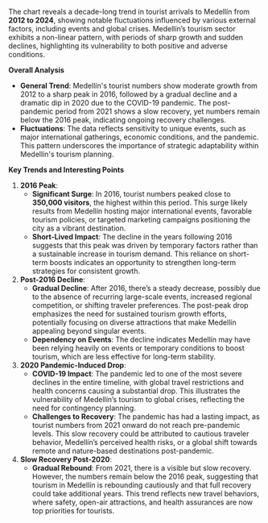 The chart reveals a decade-long trend in tourist arrivals to Medellín from **2012 to 2024**, showing notable fluctuations influenced by various external factors, including events and global crises. Medellín’s tourism sector exhibits a non-linear pattern, with periods of sharp growth and sudden declines, highlighting its vulnerability to both positive and adverse conditions.

**Overall Analysis**

*   **General Trend**: Medellín's tourist numbers show moderate growth from 2012 to a sharp peak in 2016, followed by a gradual decline and a dramatic dip in 2020 due to the COVID-19 pandemic. The post-pandemic period from 2021 shows a slow recovery, yet numbers remain below the 2016 peak, indicating ongoing recovery challenges.
*   **Fluctuations**: The data reflects sensitivity to unique events, such as major international gatherings, economic conditions, and the pandemic. This pattern underscores the importance of strategic adaptability within Medellín's tourism planning.

**Key Trends and Interesting Points**

1.  **2016 Peak**:
    *   **Significant Surge**: In 2016, tourist numbers peaked close to **350,000 visitors**, the highest within this period. This surge likely results from Medellín hosting major international events, favorable tourism policies, or targeted marketing campaigns positioning the city as a vibrant destination.
    *   **Short-Lived Impact**: The decline in the years following 2016 suggests that this peak was driven by temporary factors rather than a sustainable increase in tourism demand. This reliance on short-term boosts indicates an opportunity to strengthen long-term strategies for consistent growth.
2.  **Post-2016 Decline**:
    *   **Gradual Decline**: After 2016, there’s a steady decrease, possibly due to the absence of recurring large-scale events, increased regional competition, or shifting traveler preferences. The post-peak drop emphasizes the need for sustained tourism growth efforts, potentially focusing on diverse attractions that make Medellín appealing beyond singular events.
    *   **Dependency on Events**: The decline indicates Medellín may have been relying heavily on events or temporary conditions to boost tourism, which are less effective for long-term stability.
3.  **2020 Pandemic-Induced Drop**:
    *   **COVID-19 Impact**: The pandemic led to one of the most severe declines in the entire timeline, with global travel restrictions and health concerns causing a substantial drop. This illustrates the vulnerability of Medellín’s tourism to global crises, reflecting the need for contingency planning.
    *   **Challenges to Recovery**: The pandemic has had a lasting impact, as tourist numbers from 2021 onward do not reach pre-pandemic levels. This slow recovery could be attributed to cautious traveler behavior, Medellín’s perceived health risks, or a global shift towards remote and nature-based destinations post-pandemic.
4.  **Slow Recovery Post-2020**:
    *   **Gradual Rebound**: From 2021, there is a visible but slow recovery. However, the numbers remain below the 2016 peak, suggesting that tourism in Medellín is rebounding cautiously and that full recovery could take additional years. This trend reflects new travel behaviors, where safety, open-air attractions, and health assurances are now top priorities for tourists.